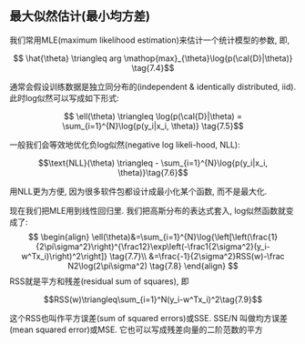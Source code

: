 ## 最大似然估计(最小均方差)

我们常用MLE(maximum likelihood estimation)来估计一个统计模型的参数, 即,

$$ \hat{\theta} \triangleq arg \mathop{max}_{\theta}\log{p(\cal{D}|\theta)} \tag{7.4}$$

通常会假设训练数据是独立同分布的(independent & identically distributed, iid). 此时log似然可以写成如下形式:

$$ \ell(\theta) \triangleq \log(p(\cal{D}|\theta) = \sum_{i=1}^{N}\log{p(y_i|x_i, \theta)} \tag{7.5}$$

一般我们会等效地优化负log似然(negative log likeli-hood, NLL):

$$\text{NLL}(\theta) \triangleq - \sum_{i=1}^{N}\log{p(y_i|x_i, \theta)}\tag{7.6}$$

用NLL更为方便, 因为很多软件包都设计成最小化某个函数, 而不是最大化.

现在我们把MLE用到线性回归里. 我们把高斯分布的表达式套入, log似然函数就变成了:
$$
\begin{align}
\ell(\theta)&=\sum_{i=1}^{N}\log{\left[\left(\frac{1}{2\pi\sigma^2}\right)^{\frac12}\exp\left(-\frac1{2\sigma^2}(y_i-w^Tx_i)\right)^2\right]} \tag{7.7}\\
&=\frac{-1}{2\sigma^2}RSS(w)-\frac N2\log(2\pi\sigma^2) \tag{7.8}
\end{align}
$$
RSS就是平方和残差(residual sum of squares), 即

$$RSS(w)\triangleq\sum_{i=1}^N(y_i-w^Tx_i)^2\tag{7.9}$$

这个RSS也叫作平方误差(sum of squared errors)或SSE. SSE/N 叫做均方误差(mean squared error)或MSE. 它也可以写成残差向量的二阶范数的平方





